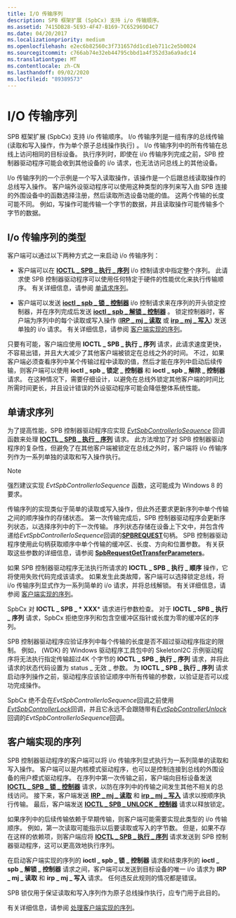 ```yaml
---
title: I/O 传输序列
description: SPB 框架扩展 (SpbCx) 支持 i/o 传输顺序。
ms.assetid: 7415DB28-5E93-4F47-B169-7C652969D4C7
ms.date: 04/20/2017
ms.localizationpriority: medium
ms.openlocfilehash: e2ec6b82560c3f731657dd1cd1eb711c2e5b0024
ms.sourcegitcommit: c766ab74e32eb44795cbbd1a4f352d3a6a9adc14
ms.translationtype: MT
ms.contentlocale: zh-CN
ms.lasthandoff: 09/02/2020
ms.locfileid: "89389573"
---
```

# <a name="io-transfer-sequences"></a>I/O 传输序列

SPB 框架扩展 (SpbCx) 支持 i/o 传输顺序。 I/o 传输序列是一组有序的总线传输 (读取和写入操作，作为单个原子总线操作执行) 。 I/o 传输序列中的所有传输在总线上访问相同的目标设备。 执行序列时，即使在 i/o 传输序列完成之前，SPB 控制器驱动程序可能会收到其他设备的 i/o 请求，也无法访问总线上的其他设备。

I/o 传输序列的一个示例是一个写入读取操作，该操作是一个后跟总线读取操作的总线写入操作。 客户端外设驱动程序可以使用这种类型的序列来写入由 SPB 连接的外围设备中的函数选择注册，然后读取所选设备功能的值。 这两个传输的长度可能不同。 例如，写操作可能传输一个字节的数据，并且读取操作可能传输多个字节的数据。

## <a name="types-of-io-transfer-sequences"></a>I/o 传输序列的类型

客户端可以通过以下两种方式之一来启动 i/o 传输序列：

* 客户端可以在 [**IOCTL \_ SPB \_ 执行 \_ 序列**](https://msdn.microsoft.com/library/windows/hardware/hh450857) i/o 控制请求中指定整个序列。 此请求使 SPB 控制器驱动程序可以使用任何特定于硬件的性能优化来执行传输顺序。 有关详细信息，请参阅 [单请求序列](#single-request-sequences)。

* 客户端可以发送 [**ioctl \_ spb \_ 锁 \_ 控制器**](https://msdn.microsoft.com/library/windows/hardware/hh450858) i/o 控制请求来在序列的开头锁定控制器，并在序列完成后发送 [**ioctl \_ spb \_ 解锁 \_ 控制器**](https://msdn.microsoft.com/library/windows/hardware/hh450859) 。 锁定控制器时，客户端为序列中的每个读取或写入操作 ([**IRP \_ mj \_ 读取**](../kernel/irp-mj-read.md) 或 [**irp \_ mj \_ 写入**](../kernel/irp-mj-write.md)) 发送单独的 i/o 请求。 有关详细信息，请参阅 [客户端实现的序列](#client-implemented-sequences)。

只要有可能，客户端应使用 **IOCTL \_ SPB \_ 执行 \_ 序列** 请求，此请求速度更快，不容易出错，并且大大减少了其他客户端被锁定在总线之外的时间。 不过，如果客户端必须查看序列中某个传输过程中读取的值，然后才能在序列中启动后续传输，则客户端可以使用 **ioctl \_ spb \_ 锁定 \_ 控制器** 和 **ioctl \_ spb \_ 解除 \_ 控制器** 请求。 在这种情况下，需要仔细设计，以避免在总线外锁定其他客户端的时间比所需时间更长，并且设计错误的外设驱动程序可能会降低整体系统性能。

## <a name="single-request-sequences"></a>单请求序列

为了提高性能，SPB 控制器驱动程序应实现 [*EvtSpbControllerIoSequence*](/windows-hardware/drivers/ddi/spbcx/nc-spbcx-evt_spb_controller_sequence) 回调函数来处理 [**IOCTL \_ SPB \_ 执行 \_ 序列**](https://msdn.microsoft.com/library/windows/hardware/hh450857) 请求。 此方法增加了对 SPB 控制器驱动程序的复杂性，但避免了在其他客户端被锁定在总线之外时，客户端将 i/o 传输序列作为一系列单独的读取和写入操作执行。

> [!NOTE]
> 强烈建议实现 *EvtSpbControllerIoSequence* 函数，这可能成为 Windows 8 的要求。

 传输序列的实现类似于简单的读取或写入操作，但此外还要求更新序列中单个传输之间的顺序操作的存储状态。 第一次传输完成后，SPB 控制器驱动程序会更新序列状态，以选择序列中的下一次传输。 序列状态存储在设备上下文中，并包含传递给*EvtSpbControllerIoSequence*回调的[**SPBREQUEST**](./spbcx-object-handles.md)句柄。 SPB 控制器驱动程序使用此句柄获取顺序中单个传输的缓冲区、长度、方向和位置参数。 有关获取这些参数的详细信息，请参阅 [**SpbRequestGetTransferParameters**](/windows-hardware/drivers/ddi/spbcx/nf-spbcx-spbrequestgettransferparameters)。

如果 SPB 控制器驱动程序无法执行所请求的 **IOCTL \_ SPB \_ 执行 \_ 顺序** 操作，它将使用失败代码完成该请求。 如果发生此类故障，客户端可以选择锁定总线，将 i/o 传输序列显式作为一系列简单的 i/o 请求，并将总线解锁。 有关详细信息，请参阅 [客户端实现的序列](#client-implemented-sequences)。

SpbCx 对 **IOCTL \_ SPB \_ * XXX*** 请求进行参数检查。 对于 **IOCTL \_ SPB \_ 执行 \_ 序列** 请求，SpbCx 拒绝空序列和包含空缓冲区指针或长度为零的缓冲区的序列。

SPB 控制器驱动程序应验证序列中每个传输的长度是否不超过驱动程序指定的限制。 例如， (WDK) 的 Windows 驱动程序工具包中的 SkeletonI2C 示例驱动程序将无法执行指定传输超过4K 个字节的 **IOCTL \_ SPB \_ 执行 \_ 序列** 请求，并将此请求的状态代码设置为 status \_ 无效 \_ 参数。 为 **IOCTL \_ SPB \_ 执行 \_ 序列** 请求启动序列操作之前，驱动程序应该验证顺序中所有传输的参数，以验证是否可以成功完成操作。

SpbCx 绝不会在*EvtSpbControllerIoSequence*回调之前使用[*EvtSpbControllerLock*](/windows-hardware/drivers/ddi/spbcx/nc-spbcx-evt_spb_controller_lock)回调，并且它永远不会跟随带有[*EvtSpbControllerUnlock*](/windows-hardware/drivers/ddi/spbcx/nc-spbcx-evt_spb_controller_lock)回调的*EvtSpbControllerIoSequence*回调。

## <a name="client-implemented-sequences"></a>客户端实现的序列

SPB 控制器驱动程序的客户端可以将 i/o 传输序列显式执行为一系列简单的读取和写入操作。 客户端可以是内核模式驱动程序，也可以是控制连接到总线的外围设备的用户模式驱动程序。 在序列中第一次传输之前，客户端向目标设备发送 [**IOCTL \_ SPB \_ 锁 \_ 控制器**](https://msdn.microsoft.com/library/windows/hardware/hh450858) 请求，以防在序列中的传输之间发生其他不相关的总线访问。 接下来，客户端发送 [**IRP \_ mj \_ 读取**](../kernel/irp-mj-read.md) 和 [**irp \_ mj \_ 写入**](../kernel/irp-mj-write.md) 请求以按顺序执行传输。 最后，客户端发送 [**IOCTL \_ SPB \_ UNLOCK \_ 控制器**](https://msdn.microsoft.com/library/windows/hardware/hh450859) 请求以释放锁定。

如果序列中的后续传输依赖于早期传输，则客户端可能需要实现此类型的 i/o 传输顺序。 例如，第一次读取可能指示以后要读取或写入的字节数。 但是，如果不存在这样的依赖项，则客户端应将 [**IOCTL \_ SPB \_ 执行 \_ 序列**](https://msdn.microsoft.com/library/windows/hardware/hh450857) 请求发送到 SPB 控制器驱动程序，这可以更高效地执行序列。

在启动客户端实现的序列的 **ioctl \_ spb \_ 锁 \_ 控制器** 请求和结束序列的 **ioctl \_ spb \_ 解锁 \_ 控制器** 请求之间，客户端可以发送到目标设备的唯一 i/o 请求为 **IRP \_ mj \_ 读取** 和 **irp \_ mj \_ 写入** 请求。 任何违反此规则的情况都是错误。

SPB 锁仅用于保证读取和写入序列作为原子总线操作执行，应专门用于此目的。

有关详细信息，请参阅 [处理客户端实现的序列](./handling-client-implemented-sequences.md)。